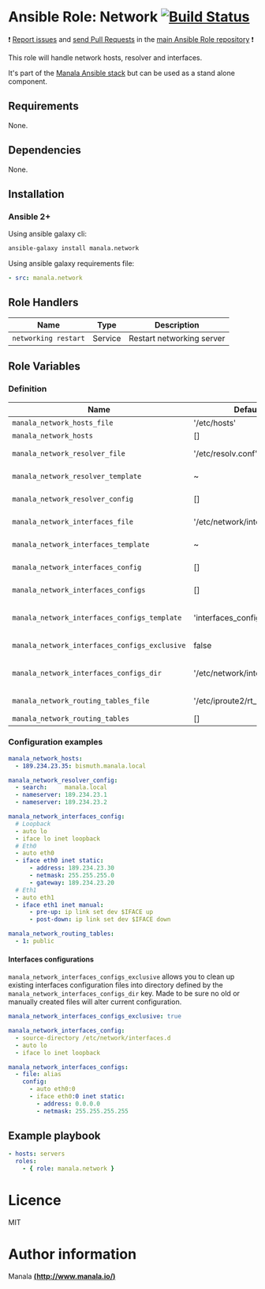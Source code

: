 # Ansible Role: Network [![Build Status](https://travis-ci.org/manala/ansible-role-network.svg?branch=master)](https://travis-ci.org/manala/ansible-role-network)

:exclamation: [Report issues](https://github.com/manala/ansible-roles/issues) and [send Pull Requests](https://github.com/manala/ansible-roles/pulls) in the [main Ansible Role repository](https://github.com/manala/ansible-roles) :exclamation:

This role will handle network hosts, resolver and interfaces.

It's part of the [Manala Ansible stack](http://www.manala.io) but can be used as a stand alone component.

## Requirements

None.

## Dependencies

None.

## Installation

### Ansible 2+

Using ansible galaxy cli:

```bash
ansible-galaxy install manala.network
```

Using ansible galaxy requirements file:

```yaml
- src: manala.network
```

## Role Handlers

| Name                 | Type    | Description               |
| -------------------- | ------- | ------------------------- |
| `networking restart` | Service | Restart networking server |

## Role Variables

### Definition

| Name                                           | Default                       | Type   | Description                              |
| ---------------------------------------------- | ----------------------------- | ------ | ---------------------------------------- |
| `manala_network_hosts_file`                    | '/etc/hosts'                  | String | Host file path                           |
| `manala_network_hosts`                         | []                            | Array  | Hosts                                    |
| `manala_network_resolver_file`                 | '/etc/resolv.conf'            | String | Resolver file path                       |
| `manala_network_resolver_template`             | ~                             | String | Resolver file template                   |
| `manala_network_resolver_config`               | []                            | Array  | Resolver configuration                   |
| `manala_network_interfaces_file`               | '/etc/network/interfaces'     | String | Interfaces file path                     |
| `manala_network_interfaces_template`           | ~                             | String | Interfaces file template                 |
| `manala_network_interfaces_config`             | []                            | Array  | Interfaces configuration                 |
| `manala_network_interfaces_configs`            | []                            | Array  | Interfaces configurations                |
| `manala_network_interfaces_configs_template`   | 'interfaces_configs/empty.j2' | String | Interfaces configurations template path  |
| `manala_network_interfaces_configs_exclusive`  | false                         | Boolean| Exclusion of existings files             |
| `manala_network_interfaces_configs_dir`        | '/etc/network/interfaces.d'   | String | Interfaces configurations directory path |
| `manala_network_routing_tables_file`           | '/etc/iproute2/rt_tables'     | String | Routing tables file path                 |
| `manala_network_routing_tables`                | []                            | Array  | Routing tables                           |

### Configuration examples

```yaml
manala_network_hosts:
  - 189.234.23.35: bismuth.manala.local

manala_network_resolver_config:
  - search:     manala.local
  - nameserver: 189.234.23.1
  - nameserver: 189.234.23.2

manala_network_interfaces_config:
  # Loopback
  - auto lo
  - iface lo inet loopback
  # Eth0
  - auto eth0
  - iface eth0 inet static:
      - address: 189.234.23.30
      - netmask: 255.255.255.0
      - gateway: 189.234.23.20
  # Eth1
  - auto eth1
  - iface eth1 inet manual:
      - pre-up: ip link set dev $IFACE up
      - post-down: ip link set dev $IFACE down

manala_network_routing_tables:
  - 1: public
```

#### Interfaces configurations

`manala_network_interfaces_configs_exclusive` allows you to clean up existing interfaces configuration files into directory defined by the `manala_network_interfaces_configs_dir` key. Made to be sure no old or manually created files will alter current configuration.

```yaml
manala_network_interfaces_configs_exclusive: true

manala_network_interfaces_config:
  - source-directory /etc/network/interfaces.d
  - auto lo
  - iface lo inet loopback

manala_network_interfaces_configs:
  - file: alias
    config:
      - auto eth0:0
      - iface eth0:0 inet static:
        - address: 0.0.0.0
        - netmask: 255.255.255.255
```

## Example playbook

```yaml
- hosts: servers
  roles:
    - { role: manala.network }
```

# Licence

MIT

# Author information

Manala [**(http://www.manala.io/)**](http://www.manala.io)
